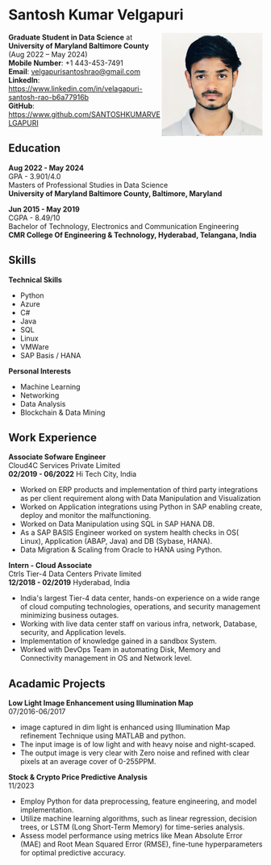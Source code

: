 # Santosh Kumar Velgapuri  

<img src="SantoshKumarVelgapuri.jpg" align="right" width="200">

**Graduate Student in Data Science** at **University of Maryland Baltimore County**  
(Aug 2022 – May 2024)  
**Mobile Number**: +1 443-453-7491  
**Email**: velgapurisantoshrao@gmail.com  
**LinkedIn**: https://www.linkedin.com/in/velagapuri-santosh-rao-b6a77916b  
**GitHub**: https://www.github.com/SANTOSHKUMARVELGAPURI  

## Education
**Aug 2022 - May 2024**   
GPA - 3.901/4.0  
Masters of Professional Studies in Data Science   
**University of Maryland Baltimore County, Baltimore, Maryland**  

**Jun 2015 - May 2019**    
CGPA - 8.49/10  
Bachelor of Technology, Electronics and Communication Engineering  
**CMR College Of Engineering & Technology, Hyderabad, Telangana, India**  

## Skills
**Technical Skills**
- Python
- Azure
- C#
- Java
- SQL
- Linux
- VMWare
- SAP Basis / HANA

**Personal Interests**
- Machine Learning
- Networking
- Data Analysis
- Blockchain & Data Mining

## Work Experience
**Associate Sofware Engineer**   
Cloud4C Services Private Limited  
**02/2019 - 06/2022**  Hi Tech City, India 
- Worked on ERP products and implementation of third party integrations as per client requirement along with Data Manipulation and Visualization 
- Worked on Application integrations using Python in SAP enabling create, deploy and monitor the malfunctioning. 
- Worked on Data Manipulation using SQL in SAP HANA DB. 
- As a SAP BASIS Engineer worked on system health checks in OS( Linux), Application (ABAP, Java) and DB (Sybase, HANA). 
- Data Migration & Scaling from Oracle to HANA using Python.

**Intern - Cloud Associate**  
Ctrls Tier-4 Data Centers Private limited  
**12/2018 - 02/2019**  Hyderabad, India 
- India's largest Tier-4 data center, hands-on experience on a wide range of cloud computing technologies, operations, and security management minimizing business outages. 
- Working with live data center staff on various infra, network, Database, security, and Application levels. 
- Implementation of knowledge gained in a sandbox System.
- Worked with DevOps Team in automating Disk, Memory and Connectivity management in OS and Network level.

## Acadamic Projects
**Low Light Image Enhancement using Illumination Map**  
07/2016-06/2017
- image captured in dim light is enhanced using Illumination Map refinement Technique using MATLAB and python.
- The input image is of low light and with heavy noise and night-scaped.
- The output image is very clear with Zero noise and refined with clear pixels at an average cover of 0-255PPM.

**Stock & Crypto Price Predictive Analysis**  
11/2023
- Employ Python for data preprocessing, feature engineering, and model implementation.
- Utilize machine learning algorithms, such as linear regression, decision trees, or LSTM (Long Short-Term Memory) for time-series analysis.
- Assess model performance using metrics like Mean Absolute Error (MAE) and Root Mean Squared Error (RMSE), fine-tune hyperparameters for optimal predictive accuracy.
  
